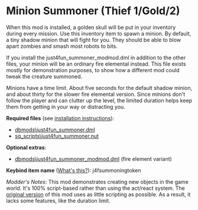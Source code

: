 # Minion Summoner (Thief 1/Gold/2)

When this mod is installed, a golden skull will be put in your inventory during every mission. Use this inventory item to spawn a minion. By default, a tiny shadow minion that will fight for you. They should be able to blow apart zombies and smash most robots to bits.

If you install the just4fun_summoner_modmod.dml in addition to the other files, your minion will be an ordinary fire elemental instead. This file exists mostly for demonstration purposes, to show how a different mod could tweak the creature summoned.

Minions have a time limit. About five seconds for the default shadow minion, and about thirty for the slower fire elemental version. Since minions don't follow the player and can clutter up the level, the limited duration helps keep them from getting in your way or distracting you.

**Required files** (see [installation instructions](Installation%20and%20Removal.md)):
* [dbmods\just4fun_summoner.dml](../dbmods/just4fun_summoner.dml?raw=1)
* [sq_scripts\just4fun_summoner.nut](../sq_scripts/just4fun_summoner.nut?raw=1)

**Optional extras**:
* [dbmods\just4fun_summoner_modmod.dml](../dbmods/just4fun_summoner_modmod.dml?raw=1) (fire element variant)

**Keybind item name** ([What's this?](Keybinds.md)): j4fsummoningtoken

*Modder's Notes*: This mod demonstrates creating new objects in the game world. It's 100% script-based rather than using the act/react system. The [original version](https://github.com/saracoth/newdark-mods/tree/original) of this mod uses as little scripting as possible. As a result, it lacks some features, like the duration limit.
